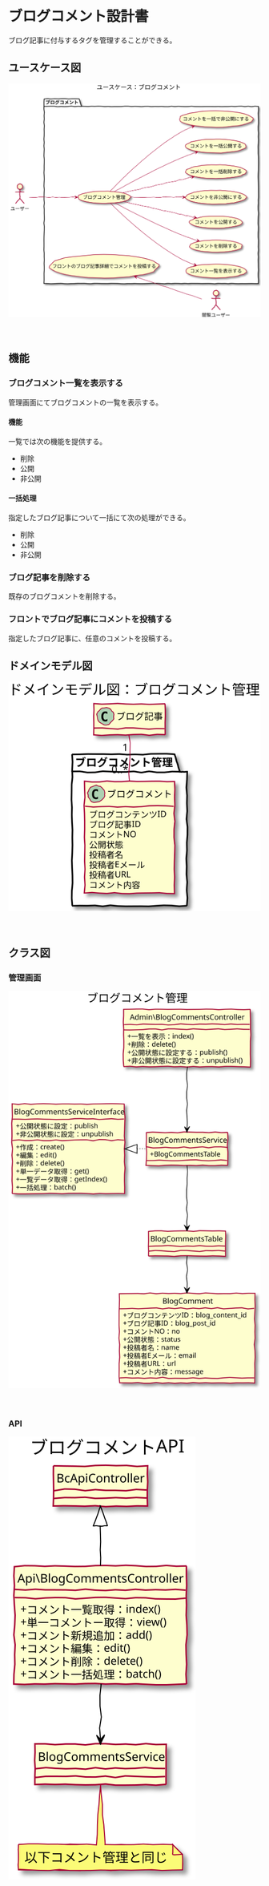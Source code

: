 # ブログコメント設計書

ブログ記事に付与するタグを管理することができる。

## ユースケース図
![ユースケース図：ブログコメント](../../../svg/use_case/bc-blog/blog_comments.svg)

　
## 機能
### ブログコメント一覧を表示する
管理画面にてブログコメントの一覧を表示する。  


#### 機能
一覧では次の機能を提供する。
- 削除
- 公開
- 非公開

#### 一括処理
指定したブログ記事について一括にて次の処理ができる。
- 削除
- 公開
- 非公開

### ブログ記事を削除する
既存のブログコメントを削除する。

### フロントでブログ記事にコメントを投稿する
指定したブログ記事に、任意のコメントを投稿する。
　
## ドメインモデル図
![ユースケース図：ブログコメント](../../../svg/domain_model/bc-blog/blog_comments.svg)

　
## クラス図
### 管理画面
![ユースケース図：ブログコメント](../../../svg/class/bc-blog/manage_blog_comments.svg)

　
### API
![ユースケース図：ブログコメント](../../../svg/class/bc-blog/api_blog_comments.svg)
